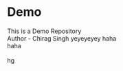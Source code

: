 # Demo
This is a Demo Repository
<br>
Author - Chirag Singh
yeyeyeyey
haha
<br>
haha
<br> 
<br> 
hg
